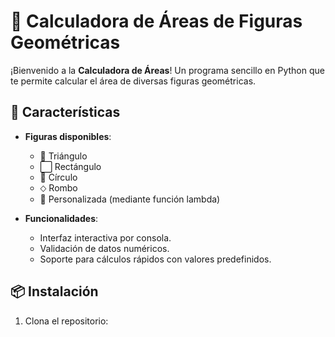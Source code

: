 # 📐 Calculadora de Áreas de Figuras Geométricas

¡Bienvenido a la **Calculadora de Áreas**! Un programa sencillo en Python que te permite calcular el área de diversas figuras geométricas.

## 🚀 Características

- **Figuras disponibles**:
  - 🔺 Triángulo
  - ⬜ Rectángulo
  - 🔵 Círculo
  - ⬦ Rombo
  - 🌟 Personalizada (mediante función lambda)

- **Funcionalidades**:
  - Interfaz interactiva por consola.
  - Validación de datos numéricos.
  - Soporte para cálculos rápidos con valores predefinidos.

## 📦 Instalación

1. Clona el repositorio: